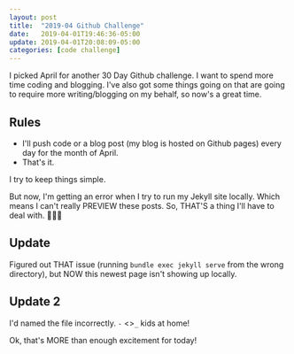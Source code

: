 ```yaml
---
layout: post
title:  "2019-04 Github Challenge"
date:   2019-04-01T19:46:36-05:00
update: 2019-04-01T20:08:09-05:00
categories: [code challenge]
---
```

I picked April for another 30 Day Github challenge. I want to spend more time coding and blogging. I've also got some things going on that are going to require more writing/blogging on my behalf, so now's a great time.

## Rules
-  I'll push code or a blog post (my blog is hosted on Github pages) every day for the month of April.
-  That's it.

I try to keep things simple.

But now, I'm getting an error when I try to run my Jekyll site locally. Which means I can't really PREVIEW these posts. So, THAT'S a thing I'll have to deal with. 🤦🏾‍♂️

## Update
Figured out THAT issue (running `bundle exec jekyll serve` from the wrong directory), but NOW this newest page isn't showing up locally.

## Update 2
I'd named the file incorrectly. `-` <>`_` kids at home!

Ok, that's MORE than enough excitement for today!


